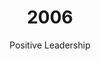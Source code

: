 ---
published: true
layout: "post"
title: "2006"
timeline: "false"
teaserText: "Valerie's fight to come back from being homeless in the downtown east side to being a community leader is a true testament to the human spirit."
subtitle: "Positive Leadership"
video: "http://player.vimeo.com/video/70922279"
teaserImg: "2006-teaser.jpg"
featureImg: "2006-feature.jpg"

statistics:
- stat: "117"
  desc: "AIDS cases reported in BC."
  link: "http://www.bccdc.ca/NR/rdonlyres/54BFF7F2-E283-4E72-BF2A-73EC2813F0D1/0/HIV_Annual_Report_2011_20111011.pdf"
  type: "pdf"

- stat: "63%"
  desc: "of all persons with HIV live in sub-Saharan Africa."
  link: "http://www.unaids.org/en/media/unaids/contentassets/dataimport/pub/epireport/2006/2006_epiupdate_en.pdf"
  type: "pdf"

- stat: "97,000"
  desc: "HIV infections in Ukraine, which has doubled since 2000."
  link: "http://www.unaids.org/en/media/unaids/contentassets/dataimport/pub/epireport/2006/2006_epiupdate_en.pdf"
  type: "pdf"

global:
- item: "530,000 children were infected with HIV, predominantly through mother-to-child transmission."
  link: "http://apps.who.int/rhl/hiv_aids/jmicom/en/"
  type: "webpage"

- item: "MSM Global Forum is founded to protect the human rights of men who have sex with men."
  link: "http://www.msmgf.org/"
  type: "webpage"

- item: "Bono announces the creation of 'Product RED', which has major retailers sell special red products and a portion of the money go to the Global Fund."
  link: "http://news.bbc.co.uk/2/hi/business/4650024.stm"
  type: "webpage"

national:
- item: "Blueprint for Action on Women & Girls on HIV/AIDS in Canada first report card is created."
  link: "http://womensblueprint.org/UserFiles/File/Report%20cards/Report%20Card%20English%202006.pdf"
  type: "pdf"

- item: "Stephen Lewis finishes his term leading the United Nations' Special Envoy for HIV/AIDS in Africa. During this address he states: 'For my own part, when I leave the post of envoy at the end of the year, I have asked that my successor be an African, but most important, an African women'"
  link: "http://www.youtube.com/watch?v=_EkIQBmJ_VM"
  type: "video"

- item: "The 16th annual International AIDS Society meeting is held in Toronto."
  link: "http://www.iasociety.org/Web/WebContent/File/IAS_2006_AnnualReport.pdf "
  type: "pdf"

year:
- item: "The social media site, Twitter launches."
  link: "http://www.crunchbase.com/company/twitter"
  type: "webpage"

- item: "Italy wins the 2006 FIFA World Cup, defeating France."
  link: "https://www.youtube.com/watch?v=JCBrt9WsHTk"
  type: "video"

- item: "Saddam Hussein is sentenced to death."
  link: "https://www.youtube.com/watch?v=cGQaPYzFZ8o"
  type: "video"

local:
- item: "Death rates for Aboriginals due to HIV has more than doubled since 1993, while the rate for other populations has significantly decreased."
  link: "http://www.caan.ca/regional-fact-sheets/british-columbia/"
  type: "webpage"

- item: "North America's first heroin maintenance study begins. The North American Opiate Medication Initiative (NAOMI) begins enrolling in Vancouver."
  link: "http://www.ncbi.nlm.nih.gov/pmc/articles/PMC2587648/"
  type: "webpage"

- item: "Gayway launches its “Gay is Good!” campaign to encourage gay men to share knowledge, friendship and experiences with each other."
  link: "/media/2006-gayway.jpg"
  type: "image"
---